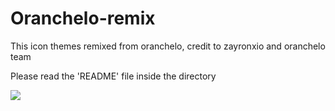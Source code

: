 # Oranchelo-remix
This icon themes remixed from oranchelo, credit to zayronxio and oranchelo team

Please read the 'README' file inside the directory

![](https://1.bp.blogspot.com/-GE1uQHWluAg/WV5eXB3tU5I/AAAAAAAAAgA/jVpK1X-k_gogAT4XH8R7Jix2xePpAPoQgCLcBGAs/s1600/Screenshot%2Bfrom%2B2017-07-06%2B22-58-16.png)
